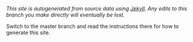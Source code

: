 _This site is autogenerated from source data using [Jekyll](http://www.jekyllrb.com). Any edits to this branch you make directly will eventually be lost._

Switch to the master branch and read the instructions there for how to generate this site.
